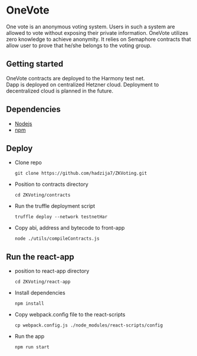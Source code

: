 # OneVote
One vote is an anonymous voting system. Users in such a system are allowed to vote without exposing their private information. OneVote utilizes zero knowledge to achieve anonymity. It relies on Semaphore contracts that allow user to prove that he/she belongs to the voting group.

## Getting started
OneVote contracts are deployed to the Harmony test net. <br>
Dapp is deployed on centralized Hetzner cloud. Deployment to decentralized cloud is planned in the future.

## Dependencies
- [Nodejs](https://nodejs.org/en/download/)
- [npm](https://docs.npmjs.com/downloading-and-installing-node-js-and-npm)

## Deploy
- Clone repo
  ```
  git clone https://github.com/hadzija7/ZKVoting.git
  ```
- Position to contracts directory
  ```
  cd ZKVoting/contracts
  ```
- Run the truffle deployment script
  ```
  truffle deploy --network testnetHar
  ```
- Copy abi, address and bytecode to front-app
  ```
  node ./utils/compileContracts.js
  ```

## Run the react-app
- position to react-app directory
  ```
  cd ZKVoting/react-app
  ```
- Install dependencies
  ```
  npm install
  ```
- Copy webpack.config file to the react-scripts
  ```
  cp webpack.config.js ./node_modules/react-scripts/config
- Run the app
  ```
  npm run start
  ```

